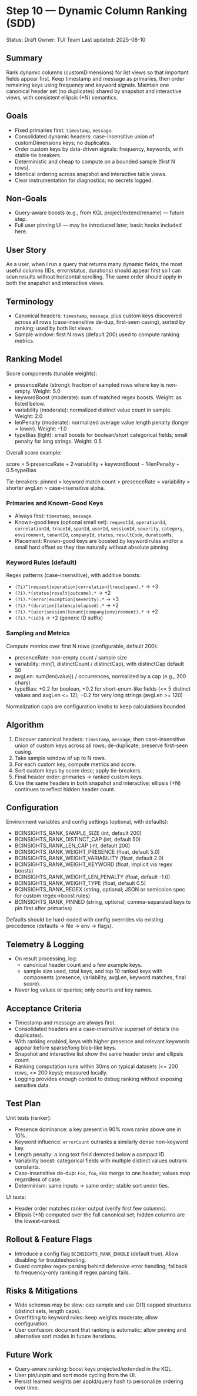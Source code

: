 # Step 10 — Dynamic Column Ranking (SDD)

Status: Draft
Owner: TUI Team
Last updated: 2025-08-10

## Summary

Rank dynamic columns (customDimensions) for list views so that important fields appear first. Keep timestamp and message as primaries, then order remaining keys using frequency and keyword signals. Maintain one canonical header set (no duplicates) shared by snapshot and interactive views, with consistent ellipsis (+N) semantics.

## Goals

- Fixed primaries first: `timestamp`, `message`.
- Consolidated dynamic headers: case-insensitive union of customDimensions keys; no duplicates.
- Order custom keys by data-driven signals: frequency, keywords, with stable tie breakers.
- Deterministic and cheap to compute on a bounded sample (first N rows).
- Identical ordering across snapshot and interactive table views.
- Clear instrumentation for diagnostics; no secrets logged.

## Non-Goals

- Query-aware boosts (e.g., from KQL project/extend/rename) — future step.
- Full user pinning UI — may be introduced later; basic hooks included here.

## User Story

As a user, when I run a query that returns many dynamic fields, the most useful columns (IDs, error/status, durations) should appear first so I can scan results without horizontal scrolling. The same order should apply in both the snapshot and interactive views.

## Terminology

- Canonical headers: `timestamp`, `message`, plus custom keys discovered across all rows (case-insensitive de-dup, first-seen casing), sorted by ranking; used by both list views.
- Sample window: first N rows (default 200) used to compute ranking metrics.

## Ranking Model

Score components (tunable weights):

- presenceRate (strong): fraction of sampled rows where key is non-empty. Weight: 5.0
- keywordBoost (moderate): sum of matched regex boosts. Weight: as listed below.
- variability (moderate): normalized distinct value count in sample. Weight: 2.0
- lenPenalty (moderate): normalized average value length penalty (longer = lower). Weight: -1.0
- typeBias (light): small boosts for boolean/short categorical fields; small penalty for long strings. Weight: 0.5

Overall score example:

score = 5·presenceRate + 2·variability + keywordBoost − 1·lenPenalty + 0.5·typeBias

Tie-breakers: pinned > keyword match count > presenceRate > variability > shorter avgLen > case-insensitive alpha.

### Primaries and Known-Good Keys

- Always first: `timestamp`, `message`.
- Known-good keys (optional small set): `requestId`, `operationId`, `correlationId`, `traceId`, `spanId`, `userId`, `sessionId`, `severity`, `category`, `environment`, `tenantId`, `companyId`, `status`, `resultCode`, `durationMs`.
- Placement: Known-good keys are boosted by keyword rules and/or a small hard offset so they rise naturally without absolute pinning.

### Keyword Rules (default)

Regex patterns (case-insensitive), with additive boosts:

- `(?i)^(request|operation|correlation|trace|span).*` → +3
- `(?i).*(status|result|outcome).*` → +2
- `(?i).*(error|exception|severity).*` → +3
- `(?i).*(duration|latency|elapsed).*` → +2
- `(?i).*(user|session|tenant|company|environment).*` → +2
- `(?i).*(id)$` → +2 (generic ID suffix)

### Sampling and Metrics

Compute metrics over first N rows (configurable, default 200):

- presenceRate: non-empty count / sample size
- variability: min(1, distinctCount / distinctCap), with distinctCap default 50
- avgLen: sum(len(value)) / occurrences, normalized by a cap (e.g., 200 chars)
- typeBias: +0.2 for boolean, +0.2 for short-enum-like fields (<= 5 distinct values and avgLen <= 12); −0.2 for very long strings (avgLen >= 120)

Normalization caps are configuration knobs to keep calculations bounded.

## Algorithm

1. Discover canonical headers: `timestamp`, `message`, then case-insensitive union of custom keys across all rows; de-duplicate; preserve first-seen casing.
2. Take sample window of up to N rows.
3. For each custom key, compute metrics and score.
4. Sort custom keys by score desc; apply tie-breakers.
5. Final header order: primaries → ranked custom keys.
6. Use the same headers in both snapshot and interactive; ellipsis (+N) continues to reflect hidden header count.

## Configuration

Environment variables and config settings (optional, with defaults):

- BCINSIGHTS_RANK_SAMPLE_SIZE (int, default 200)
- BCINSIGHTS_RANK_DISTINCT_CAP (int, default 50)
- BCINSIGHTS_RANK_LEN_CAP (int, default 200)
- BCINSIGHTS_RANK_WEIGHT_PRESENCE (float, default 5.0)
- BCINSIGHTS_RANK_WEIGHT_VARIABILITY (float, default 2.0)
- BCINSIGHTS_RANK_WEIGHT_KEYWORD (float, implicit via regex boosts)
- BCINSIGHTS_RANK_WEIGHT_LEN_PENALTY (float, default -1.0)
- BCINSIGHTS_RANK_WEIGHT_TYPE (float, default 0.5)
- BCINSIGHTS_RANK_REGEX (string, optional; JSON or semicolon spec for custom regex→boost rules)
- BCINSIGHTS_RANK_PINNED (string, optional; comma-separated keys to pin first after primaries)

Defaults should be hard-coded with config overrides via existing precedence (defaults → file → env → flags).

## Telemetry & Logging

- On result processing, log:
  - canonical header count and a few example keys.
  - sample size used, total keys, and top 10 ranked keys with components (presence, variability, avgLen, keyword matches, final score).
- Never log values or queries; only counts and key names.

## Acceptance Criteria

- Timestamp and message are always first.
- Consolidated headers are a case-insensitive superset of details (no duplicates).
- With ranking enabled, keys with higher presence and relevant keywords appear before sparse/long blob-like keys.
- Snapshot and interactive list show the same header order and ellipsis count.
- Ranking computation runs within 30ms on typical datasets (<= 200 rows, <= 200 keys); measured locally.
- Logging provides enough context to debug ranking without exposing sensitive data.

## Test Plan

Unit tests (ranker):
- Presence dominance: a key present in 90% rows ranks above one in 10%.
- Keyword influence: `errorCount` outranks a similarly dense non-keyword key.
- Length penalty: a long text field demoted below a compact ID.
- Variability boost: categorical fields with multiple distinct values outrank constants.
- Case-insensitive de-dup: `Foo`, `foo`, `FOO` merge to one header; values map regardless of case.
- Determinism: same inputs → same order; stable sort under ties.

UI tests:
- Header order matches ranker output (verify first few columns).
- Ellipsis (+N) computed over the full canonical set; hidden columns are the lowest-ranked.

## Rollout & Feature Flags

- Introduce a config flag `BCINSIGHTS_RANK_ENABLE` (default true). Allow disabling for troubleshooting.
- Guard complex regex parsing behind defensive error handling; fallback to frequency-only ranking if regex parsing fails.

## Risks & Mitigations

- Wide schemas may be slow: cap sample and use O(1) capped structures (distinct sets, length caps).
- Overfitting to keyword rules: keep weights moderate; allow configuration.
- User confusion: document that ranking is automatic; allow pinning and alternative sort modes in future iterations.

## Future Work

- Query-aware ranking: boost keys projected/extended in the KQL.
- User pin/unpin and sort mode cycling from the UI.
- Persist learned weights per appId/query hash to personalize ordering over time.
